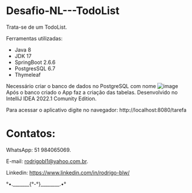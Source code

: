 # Desafio-NL---TodoList

Trata-se de um TodoList. 

Ferramentas utilizadas:

- Java 8 </br>
- JDK 17 </br>
- SpringBoot 2.6.6 </br>
- PostgresSQL 6.7 </br>
- Thymeleaf </br>

Necessário criar o banco de dados no PostgreSQL com nome ![image](https://user-images.githubusercontent.com/87920248/163726177-da57a4a0-68d7-4736-b1cb-d63c8f5032e5.png)
Após o banco criado o App faz a criação das tabelas.
Desenvolvido no IntelliJ IDEA 2022.1 Comunity Edition.

Para acessar o aplicativo digite no navegador: http://localhost:8080/tarefa



# Contatos:

WhatsApp: 51 984065069.

E-mail: rodrigobl1@yahoo.com.br.

Linkedin: https://www.linkedin.com/in/rodrigo-blw/

°•._______{°-°}________.•°
